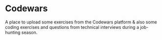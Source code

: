 # Codewars

A place to upload some exercises from the Codewars platform & also some coding exercises and questions from technical interviews during a job-hunting season. 

